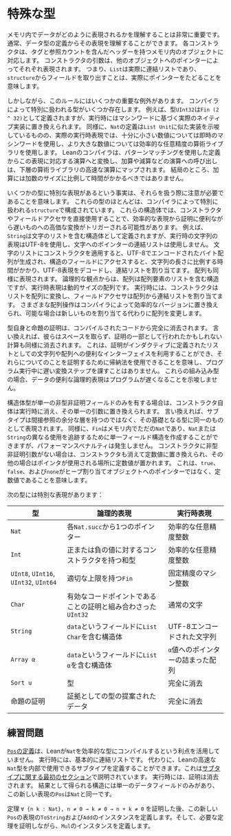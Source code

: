 # 特殊な型

メモリ内でデータがどのように表現されるかを理解することは非常に重要です。
通常、データ型の定義からその表現を理解することができます。
各コンストラクタは、タグと参照カウントを含んだヘッダーを持つメモリ内のオブジェクトに対応します。
コンストラクタの引数は、他のオブジェクトへのポインターによってそれぞれ表現されます。
つまり、`List`は実際に連結リストであり、`structure`からフィールドを取り出すことは、実際にポインターをたどることを意味します。

しかしながら、このルールにはいくつかの重要な例外があります。
コンパイラによって特別に扱われる型がいくつか存在します。
例えば、型`UInt32`は`Fin (2 ^ 32)`として定義されますが、実行時にはマシンワードに基づく実際のネイティブ実装に置き換えられます。
同様に、`Nat`の定義は`List Unit`に似た実装を示唆しているものの、実際の実行時表現では、十分に小さい数値については即時のマシンワードを使用し、より大きな数値については効率的な任意精度の算術ライブラリを使用します。
Leanのコンパイラは、パターンマッチングを使用した定義からこの表現に対応する演算へと変換し、加算や減算などの演算への呼び出しは、下層の算術ライブラリの高速な演算にマップされます。
結局のところ、加算には加数のサイズに比例して時間がかかるべきではありません。

いくつかの型に特別な表現があるという事実は、それらを扱う際に注意が必要であることを意味します。
これらの型のほとんどは、コンパイラによって特別に扱われる`structure`で構成されています。
これらの構造体では、コンストラクタやフィールドアクセサを直接使用することで、効率的な表現から証明に便利ながら遅いものへの高価な変換がトリガーされる可能性があります。
例えば、`String`は文字のリストを含む構造体として定義されますが、実行時の文字列の表現はUTF-8を使用し、文字へのポインターの連結リストは使用しません。
文字のリストにコンストラクタを適用すると、UTF-8でエンコードされたバイト配列が生成され、構造のフィールドにアクセスすると、文字列の長さに比例する時間がかかり、UTF-8表現をデコードし、連結リストを割り当てます。
配列も同様に表現されます。
論理的な観点からは、配列は配列要素のリストを含む構造ですが、実行時表現は動的サイズの配列です。
実行時には、コンストラクタはリストを配列に変換し、フィールドアクセサは配列から連結リストを割り当てます。
さまざまな配列操作はコンパイラによって効率的なバージョンに置き換えられ、可能な場合は新しいものを割り当てる代わりに配列を変更します。

型自身と命題の証明は、コンパイルされたコードから完全に消去されます。
言い換えれば、彼らはスペースを取らず、証明の一部として行われたかもしれない計算も同様に消去されます。
これは、証明がインダクティブに定義されたリストとしての文字列や配列への便利なインターフェイスを利用することができ、それらについてのことを証明するために帰納法を使用できることを意味し、プログラム実行中に遅い変換ステップを課すことはありません。
これらの組み込み型の場合、データの便利な論理的表現はプログラムが遅くなることを示唆しません。

構造体型が単一の非型非証明フィールドのみを有する場合は、コンストラクタ自体は実行時に消え、その単一の引数に置き換えられます。
言い換えれば、サブタイプは間接参照の余分な層を持つのではなく、その基礎となる型に同一のものとして表現されます。
同様に、`Fin`はメモリ内でただの`Nat`であり、`Nat`または`String`の異なる使用を追跡するために単一フィールド構造を作成することができますが、パフォーマンスペナルティは発生しません。
コンストラクタに非型非証明引数がない場合は、コンストラクタも消えて定数値に置き換えられ、その他の場合はポインタが使用される場所に定数値が置かれます。
これは、`true`、`false`、および`none`がヒープ割り当てオブジェクトへのポインターではなく、定数値であることを意味します。

次の型には特別な表現があります：

| 型                                    | 論理的表現                                                                              | 実行時表現                               |
|---------------------------------------|---------------------------------------------------------------------------------------|-------------------------------------------|
| `Nat`                                 | 各`Nat.succ`から1つのポインター                                                         | 効率的な任意精度整数                      |
| `Int`                                 | 正または負の値に対するコンストラクタを持つ和型                                           | 効率的な任意精度整数                      |
| `UInt8`, `UInt16`, `UInt32`, `UInt64` | 適切な上限を持つ`Fin`                                                                   | 固定精度のマシン整数                      |
| `Char`                                | 有効なコードポイントであることの証明と組み合わさった`UInt32`                           | 通常の文字                               |
| `String`                              | `data`というフィールドに`List Char`を含む構造体                                         | UTF-8エンコードされた文字列              |
| `Array α`                             | `data`というフィールドに`List α`を含む構造体                                            | `α`値へのポインターの詰まった配列        |
| `Sort u`                              | 型                                                                                      | 完全に消去                               |
| 命題の証明                            | 証拠としての型の提案されたデータ                                                        | 完全に消去                               |

## 練習問題

[`Pos`の定義](../type-classes/pos.html)は、Leanが`Nat`を効率的な型にコンパイルするという利点を活用していません。
実行時には、基本的に連結リストです。
代わりに、Leanの高速な`Nat`型を内部で使用できるサブタイプを定義することができます。これは[サブタイプに関する最初のセクション](../functor-applicative-monad/applicative.md#subtypes)で説明されています。
実行時には、証明は消去されます。
結果として得られる構造には単一のデータフィールドのみがあり、この新しい表現の`Pos`は`Nat`と同一です。

定理 `∀ {n k : Nat}, n ≠ 0 → k ≠ 0 → n + k ≠ 0` を証明した後、この新しい`Pos`の表現の`ToString`および`Add`のインスタンスを定義します。そして、必要な定理を証明しながら、`Mul`のインスタンスを定義します。